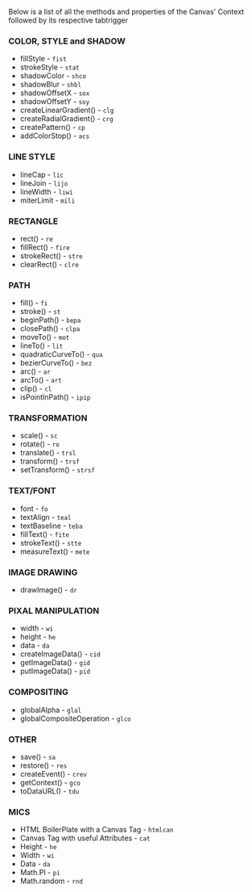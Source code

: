 Below is a list of all the methods and properties of the Canvas' Context followed by its respective tabtrigger


### COLOR, STYLE and SHADOW
* fillStyle - `fist`
* strokeStyle - `stat`
* shadowColor - `shco`
* shadowBlur - `shbl`
* shadowOffsetX - `sox`
* shadowOffsetY - `soy`
* createLinearGradient() - `clg`
* createRadialGradient() - `crg`
* createPattern() - `cp`
* addColorStop() - `acs`


### LINE STYLE
* lineCap - `lic`
* lineJoin - `lijo`
* lineWidth - `liwi`
* miterLimit - `mili`


### RECTANGLE
* rect() - `re`
* fillRect() - `fire`
* strokeRect() - `stre`
* clearRect() - `clre`


### PATH
* fill() - `fi`
* stroke() - `st`
* beginPath() - `bepa`
* closePath() - `clpa`
* moveTo() - `mot`
* lineTo() - `lit`
* quadraticCurveTo() - `qua`
* bezierCurveTo() - `bez`
* arc() - `ar`
* arcTo() - `art`
* clip() - `cl`
* isPointInPath() - `ipip`


### TRANSFORMATION
* scale() - `sc`
* rotate() - `ro`
* translate() - `trsl`
* transform() - `trsf`
* setTransform() - `strsf`


### TEXT/FONT
* font - `fo`
* textAlign - `teal`
* textBaseline - `teba`
* fillText() - `fite`
* strokeText() - `stte`
* measureText() - `mete`


### IMAGE DRAWING
* drawImage() - `dr`


### PIXAL MANIPULATION
* width - `wi`
* height - `he`
* data - `da`
* createImageData() - `cid`
* getImageData() - `gid`
* putImageData() - `pid`


### COMPOSITING
* globalAlpha - `glal`
* globalCompositeOperation - `glco`


### OTHER
* save() - `sa`
* restore() - `res`
* createEvent() - `crev`
* getContext() - `gco`
* toDataURL() - `tdu`

### MICS
* HTML BoilerPlate with a Canvas Tag - `htmlcan`
* Canvas Tag with useful Attributes - `cat`
* Height - `he`
* Width - `wi`
* Data - `da`
* Math.PI - `pi`
* Math.random - `rnd`